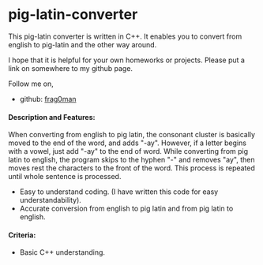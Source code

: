 # pig-latin-converter

This pig-latin converter is written in C++. It enables you to convert from english to pig-latin and the other way around.

I hope that it is helpful for your own homeworks or projects. Please put a link on somewhere to my github page.

Follow me on,
* github: [frag0man](https://github.com/frag0man)

#### Description and Features:

When converting from english to pig latin, the consonant cluster is basically moved to the end of the word, and adds "-ay". However, if a letter begins with a vowel, just add "-ay" to the end of word. 
While converting from pig latin to english, the program skips to the hyphen "-" and removes "ay", then moves rest the characters to the front of the word.
This process is repeated until whole sentence is processed.

* Easy to understand coding. (I have written this code for easy understandability).
* Accurate conversion from english to pig latin and from pig latin to english.

#### Criteria:

* Basic C++ understanding.
